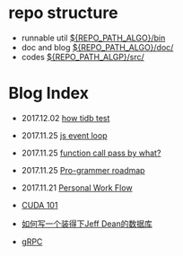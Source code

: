 # repo structure
- runnable util [${REPO_PATH_ALGO}/bin](./bin/) 
- doc and blog [${REPO_PATH_ALGO}/doc/](./doc/)
- codes [${REPO_PATH_ALGP}/src/](./src/)

# Blog Index
- 2017.12.02 [how tidb test](./doc/JeffDean/how-tidb-test.md)
- 2017.11.25 [js event loop](./src/main/js/event_loop)
- 2017.11.25 [function call pass by what?](./doc/blog/function_call_pass_by_what.md)
- 2017.11.25 [Pro-grammer roadmap](https://github.com/biolee/pro-grammer)
- 2017.11.21 [Personal Work Flow](./doc/work-flow.md)

- [CUDA 101](./doc/cuda.md)
- [如何写一个装得下Jeff Dean的数据库](./doc/JeffDean/)
- [gRPC](./doc/protobuf/)
